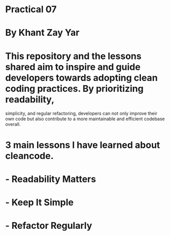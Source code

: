 # Practical 07
# By Khant Zay Yar

# This repository and the lessons shared aim to inspire and guide developers towards adopting clean coding practices. By prioritizing readability,
simplicity, and regular refactoring, developers can not only improve their own code but also contribute to a more maintainable and efficient codebase
overall.

# 3 main lessons I have learned about cleancode.
# - Readability Matters
# - Keep It Simple
# - Refactor Regularly

